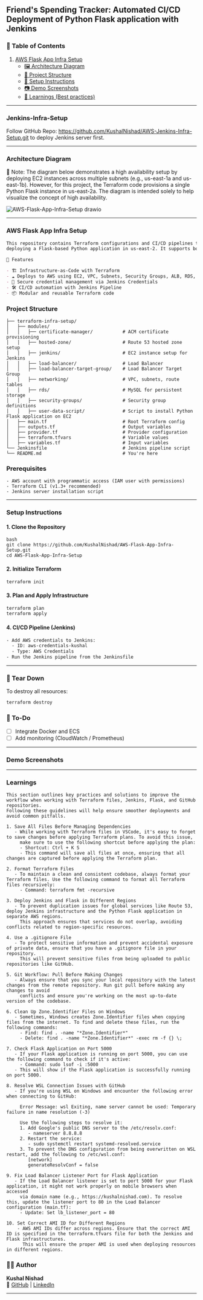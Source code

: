 ## Friend's Spending Tracker: Automated CI/CD Deployment of Python Flask application with Jenkins

### 📑 Table of Contents
1. [AWS Flask App Infra Setup](#AWS-Flask-App-Infra-Setup)
   - [🖼️ Architecture Diagram](#Architecture-Diagram)
   - [📁 Project Structure](#Project-Structure)
   - [🔧 Setup Instructions](#Setup-Instructions)
   - [📷 Demo Screenshots](#Demo-Screenshots)
   - [🧠 Learnings (Best practices)](#Learnings)
     
---
### Jenkins-Infra-Setup
Follow GitHub Repo: https://github.com/KushalNishad/AWS-Jenkins-Infra-Setup.git to deploy Jenkins server first.

---

### Architecture Diagram
📝 Note: The diagram below demonstrates a high availability setup by deploying EC2 instances across multiple subnets (e.g., us-east-1a and us-east-1b). However, for this project, the Terraform code provisions a single Python Flask instance in us-east-2a. The diagram is intended solely to help visualize the concept of high availability.

![AWS-Flask-App-Infra-Setup drawio](AWS-Flask-App-Infra-Setup_v2.drawio.png)

---

### AWS Flask App Infra Setup
```markdown
This repository contains Terraform configurations and CI/CD pipelines to provision and manage AWS infrastructure for
deploying a Flask-based Python application in us-east-2. It supports both automated provisioning and deployment using Jenkins.

🚀 Features

- 🏗️ Infrastructure-as-Code with Terraform
- ☁️ Deploys to AWS using EC2, VPC, Subnets, Security Groups, ALB, RDS, Route 53, and Certificate Manager
- 🔐 Secure credential management via Jenkins Credentials
- 🛠️ CI/CD automation with Jenkins Pipeline
- 📦 Modular and reusable Terraform code
```

### Project Structure
```
├── terraform-infra-setup/
│   ├── modules/
│   │   ├── certificate-manager/           # ACM certificate provisioning
│   │   ├── hosted-zone/                   # Route 53 hosted zone setup
│   │   ├── jenkins/                       # EC2 instance setup for Jenkins
│   │   ├── load-balancer/                 # Load Balancer
│   │   ├── load-balancer-target-group/    # Load Balancer Target Group
│   │   ├── networking/                    # VPC, subnets, route tables
│   │   ├── rds/                           # MySQL for persistent storage
│   │   ├── security-groups/               # Security group definitions
│   │   ├── user-data-script/              # Script to install Python Flask application on EC2
│   ├── main.tf                            # Root Terraform config
│   ├── outputs.tf                         # Output variables
│   ├── provider.tf                        # Provider configuration
│   ├── terraform.tfvars                   # Variable values
│   ├── variables.tf                       # Input variables
└── Jenkinsfile                            # Jenkins pipeline script
└── README.md                              # You're here

```
### Prerequisites
```
- AWS account with programmatic access (IAM user with permissions)
- Terraform CLI (v1.3+ recommended)
- Jenkins server installation script
```
---

### Setup Instructions

#### 1. Clone the Repository
```
bash
git clone https://github.com/KushalNishad/AWS-Flask-App-Infra-Setup.git
cd AWS-Flask-App-Infra-Setup
```

#### 2. Initialize Terraform
```bash
terraform init
```

#### 3. Plan and Apply Infrastructure
```bash
terraform plan
terraform apply
```

#### 4. CI/CD Pipeline (Jenkins)
```bash
- Add AWS credentials to Jenkins:
  - ID: aws-credentials-kushal
  - Type: AWS Credentials
- Run the Jenkins pipeline from the Jenkinsfile
```
---

### 🧹 Tear Down

To destroy all resources:
```bash
terraform destroy
```

### 📝 To-Do

- [ ] Integrate Docker and ECS
- [ ] Add monitoring (CloudWatch / Prometheus)

---
### Demo Screenshots

---

### Learnings
```
This section outlines key practices and solutions to improve the workflow when working with Terraform files, Jenkins, Flask, and GitHub repositories.
Following these guidelines will help ensure smoother deployments and avoid common pitfalls.

1. Save All Files Before Managing Dependencies
   - While working with Terraform files in VSCode, it's easy to forget to save changes before applying Terraform plans. To avoid this issue,
     make sure to use the following shortcut before applying the plan:
     - Shortcut: Ctrl + K S
     - This command will save all files at once, ensuring that all changes are captured before applying the Terraform plan.

2. Format Terraform Files
   - To maintain a clean and consistent codebase, always format your Terraform files. Use the following command to format all Terraform files recursively:
     - Command: terraform fmt -recursive

3. Deploy Jenkins and Flask in Different Regions
   - To prevent duplication issues for global services like Route 53, deploy Jenkins infrastructure and the Python Flask application in separate AWS regions.
     This approach ensures that services do not overlap, avoiding conflicts related to region-specific resources.

4. Use a .gitignore File
   - To protect sensitive information and prevent accidental exposure of private data, ensure that you have a .gitignore file in your repository.
     This will prevent sensitive files from being uploaded to public repositories like GitHub.

5. Git Workflow: Pull Before Making Changes
   - Always ensure that you sync your local repository with the latest changes from the remote repository. Run git pull before making any changes to avoid
     conflicts and ensure you're working on the most up-to-date version of the codebase.

6. Clean Up Zone.Identifier Files on Windows
   - Sometimes, Windows creates Zone.Identifier files when copying files from the internet. To find and delete these files, run the following commands:
     - Find: find . -name "*Zone.Identifier*"
     - Delete: find . -name "*Zone.Identifier*" -exec rm -f {} \;

7. Check Flask Application on Port 5000
   - If your Flask application is running on port 5000, you can use the following command to check if it's active:
     - Command: sudo lsof -i :5000
   - This will show if the Flask application is successfully running on port 5000.

8. Resolve WSL Connection Issues with GitHub
   - If you're using WSL on Windows and encounter the following error when connecting to GitHub:
     
     Error Message: wsl Exiting, name server cannot be used: Temporary failure in name resolution (-3)
     
     Use the following steps to resolve it:
     1. Add Google's public DNS server to the /etc/resolv.conf:
        - nameserver 8.8.8.8
     2. Restart the service:
        - sudo systemctl restart systemd-resolved.service
     3. To prevent the DNS configuration from being overwritten on WSL restart, add the following to /etc/wsl.conf:
        [network]
        generateResolvConf = false

9. Fix Load Balancer Listener Port for Flask Application
   - If the Load Balancer listener is set to port 5000 for your Flask application, it might not work properly on mobile browsers when accessed
     via domain name (e.g., https://kushalnishad.com). To resolve this, update the listener port to 80 in the Load Balancer configuration (main.tf):
     - Update: Set lb_listener_port = 80

10. Set Correct AMI ID for Different Regions
    - AWS AMI IDs differ across regions. Ensure that the correct AMI ID is specified in the terraform.tfvars file for both the Jenkins and Flask infrastructures.
      This will ensure the proper AMI is used when deploying resources in different regions.
```

### 🙋‍♂️ Author
**Kushal Nishad**  
🔗 [GitHub](https://github.com/KushalNishad) | [LinkedIn](https://www.linkedin.com/in/kushal-nishad/)

---
